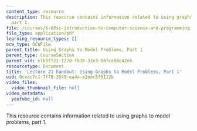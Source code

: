 ```yaml
---
content_type: resource
description: This resource contains information related to using graphs to model problems,
  part 1.
file: /courses/6-00sc-introduction-to-computer-science-and-programming-spring-2011/0ceac7c17f783549ea4ae2eec5f0112b_MIT6_00SCS11_lec21.pdf
file_type: application/pdf
learning_resource_types: []
ocw_type: OCWFile
parent_title: Using Graphs to Model Problems, Part 1
parent_type: CourseSection
parent_uid: e1b5ff21-127d-fb30-33e3-98fce88c42e6
resourcetype: Document
title: 'Lecture 21 handout: Using Graphs to Model Problems, Part 1'
uid: 0ceac7c1-7f78-3549-ea4a-e2eec5f0112b
video_files:
  video_thumbnail_file: null
video_metadata:
  youtube_id: null
---
```

This resource contains information related to using graphs to model problems, part 1.

